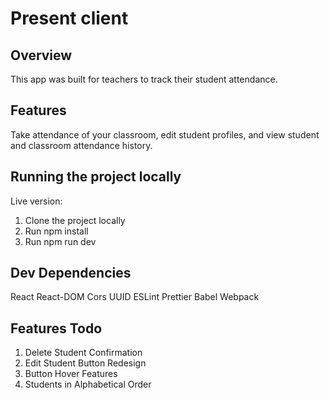 # Present client

## Overview
This app was built for teachers to track their student attendance.

## Features
Take attendance of your classroom, edit student profiles, and view student and classroom attendance history.

## Running the project locally
Live version:

1. Clone the project locally
2. Run npm install
3. Run npm run dev

## Dev Dependencies
React
React-DOM
Cors
UUID
ESLint
Prettier
Babel
Webpack

## Features Todo
1. Delete Student Confirmation
2. Edit Student Button Redesign
3. Button Hover Features
4. Students in Alphabetical Order